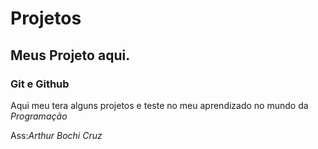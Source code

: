 # Projetos
## Meus Projeto aqui.

### Git e Github

Aqui meu tera alguns projetos e teste no meu aprendizado no mundo da *Programação*

Ass:_*Arthur Bochi Cruz*_
